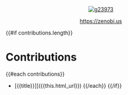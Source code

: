 <div align="center">

<a href="https://zenobi.us">

![g23973](https://user-images.githubusercontent.com/61225/227766902-86d64408-db55-4bb9-b128-68e4b6ce09d3.png)

https://zenobi.us

</a>
</div>

{{#if contributions.length}}
# Contributions

{{#each contributions}}
- [{{title}}]]({{this.html_url}})
{{/each}}
{{/if}}
